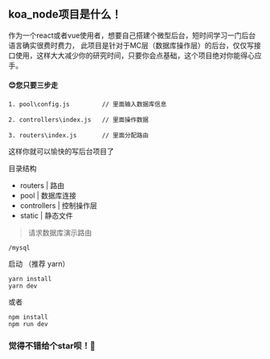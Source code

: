 ## koa_node项目是什么！
作为一个react或者vue使用者，想要自己搭建个微型后台，短时间学习一门后台语言确实很费时费力，
此项目是针对于MC层（数据库操作层）的后台，仅仅写接口使用，这样大大减少你的研究时间，只要你会点基础，这个项目绝对你能得心应手。
#### :blush:您只要三步走

```
1. pool\config.js         // 里面输入数据库信息

2. controllers\index.js   // 里面操作数据

3. routers\index.js       // 里面分配路由
```

这样你就可以愉快的写后台项目了

目录结构
- routers |  路由 
- pool |     数据库连接
- controllers | 控制操作层
- static | 静态文件

> 请求数据库演示路由
```
/mysql
```
 
 启动 （推荐 yarn）

```
yarn install
yarn dev
```
或者

```
npm install 
npm run dev
```

### 觉得不错给个star呗！:see_no_evil:

